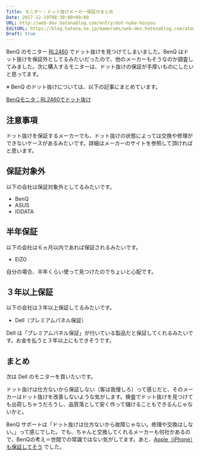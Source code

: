 ```yaml
---
Title: モニター：ドット抜けメーカー保証のまとめ
Date: 2017-12-19T08:30:00+09:00
URL: http://web-dev.hatenablog.com/entry/dot-nuke-hosyou
EditURL: https://blog.hatena.ne.jp/mamorums/web-dev.hatenablog.com/atom/entry/8599973812325827038
Draft: true
---
```


BenQ のモニター [RL2460](http://www.benq.co.jp/product/gaminggears/rl2460/) でドット抜けを見つけてしまいました。BenQ はドット抜けを保証外としてるみたいだったので、他のメーカーもそうなのか調査してみました。次に購入するモニターは、ドット抜けの保証が手厚いものにしたいと思ってます。

※ BenQ のドット抜けについては、以下の記事にまとめています。

[BenQモニタ：RL2460でドット抜け](/entry/hardware/monitor/benq-dot-nuke)


## 注意事項
ドット抜けを保証するメーカーでも、ドット抜けの状態によっては交換や修理ができないケースがあるみたいです。詳細はメーカーのサイトを参照して頂ければと思います。


## 保証対象外
以下の会社は保証対象外としてるみたいです。

- BenQ
- ASUS
- IODATA


## 半年保証
以下の会社は６ヵ月以内であれば保証されるみたいです。

- EIZO

自分の場合、半年くらい使って見つけたのでちょいと心配です。


## ３年以上保証
以下の会社は３年以上保証してるみたいです。

- Dell（プレミアムパネル保証）

Dell は「プレミアムパネル保証」が付いている製品だと保証してくれるみたいです。お金を払うと３年以上にもできそうです。


## まとめ
次は Dell のモニターを買いたいです。

ドット抜けは仕方ないから保証しない（客は我慢しろ）って感じだと、そのメーカーはドット抜けを改善しないような気がします。検査でドット抜けを見つけても出荷しちゃうだろうし、品質落として安く作って儲けることもできるんじゃないかと。

BenQ サポートは「ドット抜けは仕方ないから故障じゃない。修理や交換はしない。」って感じでした。でも、ちゃんと交換してくれるメーカーも何社かあるので、BenQの考え＝世間での常識ではない気がしてます。あと、[Apple（iPhone）も保証してそう](http://japanese.engadget.com/2017/09/05/iphone-6-6s/) でした。 
